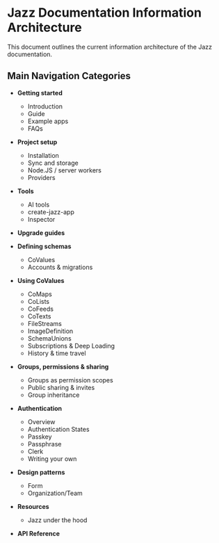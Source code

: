 # Jazz Documentation Information Architecture

This document outlines the current information architecture of the Jazz documentation.

## Main Navigation Categories

- **Getting started**
  - Introduction
  - Guide
  - Example apps
  - FAQs

- **Project setup**
  - Installation
  - Sync and storage
  - Node.JS / server workers
  - Providers

- **Tools**
  - AI tools
  - create-jazz-app
  - Inspector

- **Upgrade guides**

- **Defining schemas**
  - CoValues
  - Accounts & migrations

- **Using CoValues**
  - CoMaps
  - CoLists
  - CoFeeds
  - CoTexts
  - FileStreams
  - ImageDefinition
  - SchemaUnions
  - Subscriptions & Deep Loading
  - History & time travel

- **Groups, permissions & sharing**
  - Groups as permission scopes
  - Public sharing & invites
  - Group inheritance

- **Authentication**
  - Overview
  - Authentication States
  - Passkey
  - Passphrase
  - Clerk
  - Writing your own

- **Design patterns**
  - Form
  - Organization/Team

- **Resources**
  - Jazz under the hood

- **API Reference**
